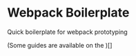 # Webpack Boilerplate

Quick boilerplate for webpack prototyping

(Some guides are available on the )[]